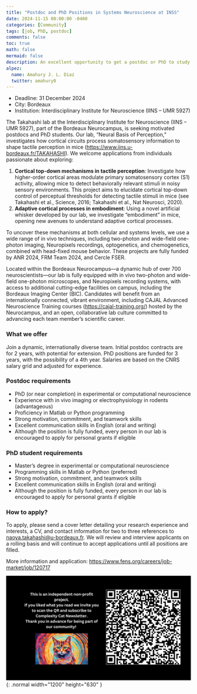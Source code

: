 ```yaml
---
title: "Postdoc and PhD Positions in Systems Neuroscience at INSS"
date: 2024-11-15 00:00:00 -0400
categories: [Community]
tags: [job, PhD, postdoc]
comments: false
toc: true
math: false
mermaid: false
description: An excellent opportunity to get a postdoc or PhD to study cortical processing underlying touch and embodiment using in vivo imaging and Neuropixels.
alpez:
  name: Amahury J. L. Diaz
  twitter: amahury0
---
```

- Deadline: 31 December 2024
- City: Bordeaux
- Institution: Interdisciplinary Institute for Neuroscience (IINS – UMR 5927)

The Takahashi lab at the Interdisciplinary Institute for Neuroscience (IINS – UMR 5927), part of the Bordeaux Neurocampus, is seeking motivated postdocs and PhD students. Our lab, “Neural Basis of Perception,” investigates how cortical circuits process somatosensory information to shape tactile perception in mice (https://www.iins.u-bordeaux.fr/TAKAHASHI). We welcome applications from individuals passionate about exploring:
1. **Cortical top-down mechanisms in tactile perception**: Investigate how higher-order cortical areas modulate primary somatosensory cortex (S1) activity, allowing mice to detect behaviorally relevant stimuli in noisy sensory environments. This project aims to elucidate cortical top-down control of perceptual thresholds for detecting tactile stimuli in mice (see Takahashi et al., Science, 2016; Takahashi et al., Nat Neurosci, 2020).
2. **Adaptive cortical processes in embodiment**: Using a novel artificial whisker developed by our lab, we investigate “embodiment” in mice, opening new avenues to understand adaptive cortical processes.

To uncover these mechanisms at both cellular and systems levels, we use a wide range of in vivo techniques, including two-photon and wide-field one-photon imaging, Neuropixels recordings, optogenetics, and chemogenetics, combined with head-fixed mouse behavior. These projects are fully funded by ANR 2024, FRM Team 2024, and Cercle FSER.

Located within the Bordeaux Neurocampus—a dynamic hub of over 700 neuroscientists—our lab is fully equipped with in vivo two-photon and wide-field one-photon microscopes, and Neuropixels recording systems, with access to additional cutting-edge facilities on campus, including the Bordeaux Imaging Center (BIC). Candidates will benefit from an internationally connected, vibrant environment, including CAJAL Advanced Neuroscience Training courses (https://cajal-training.org/) hosted by the Neurocampus, and an open, collaborative lab culture committed to advancing each team member’s scientific career.

### What we offer
Join a dynamic, internationally diverse team. Initial postdoc contracts are for 2 years, with potential for extension. PhD positions are funded for 3 years, with the possibility of a 4th year. Salaries are based on the CNRS salary grid and adjusted for experience.

### Postdoc requirements
- PhD (or near completion) in experimental or computational neuroscience
- Experience with in vivo imaging or electrophysiology in rodents (advantageous)
- Proficiency in Matlab or Python programming
- Strong motivation, commitment, and teamwork skills
- Excellent communication skills in English (oral and writing)
- Although the position is fully funded, every person in our lab is encouraged to apply for personal grants if eligible

### PhD student requirements
- Master’s degree in experimental or computational neuroscience
- Programming skills in Matlab or Python (preferred)
- Strong motivation, commitment, and teamwork skills
- Excellent communication skills in English (oral and writing)
- Although the position is fully funded, every person in our lab is encouraged to apply for personal grants if eligible

### How to apply?
To apply, please send a cover letter detailing your research experience and interests, a CV, and contact information for two to three references to naoya.takahashi@u-bordeaux.fr. We will review and interview applicants on a rolling basis and will continue to accept applications until all positions are filled.

More information and application: https://www.fens.org/careers/job-market/job/120717

![Desktop View](/assets/img/fix/complexity-cat-newsletter.png){: .normal width="1200" height="630" }
